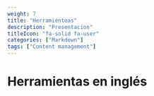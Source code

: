 ```yaml
---
weight: 7
title: "Herramientoas"
description: "Presentacion"
titleIcon: "fa-solid fa-user"
categories: ["Markdown"]
tags: ["Content management"]
---
```


# Herramientas en inglés 